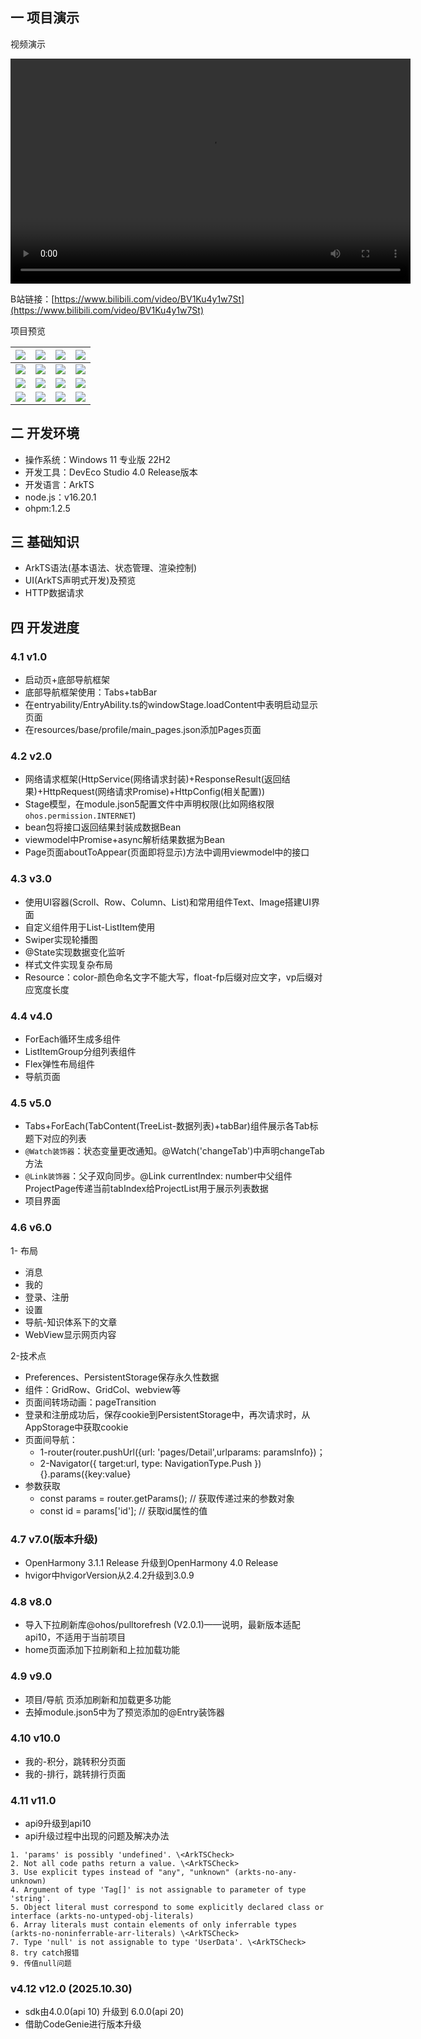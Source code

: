 ## 一 项目演示

视频演示

<video width="640" height="360" controls>
    <source src="./video/wanandroidhm.mp4" type="video/mp4" /> 
</video></br>

B站链接：[https://www.bilibili.com/video/BV1Ku4y1w7St](https://www.bilibili.com/video/BV1Ku4y1w7St)

项目预览

| ![][waz-hm-1] | ![][waz-hm-2]  | ![][waz-hm-3]  | ![][waz-hm-4]  |
| :-----------: | :------------: | :------------: | :------------: |
| ![][waz-hm-5] | ![][waz-hm-6]  | ![][waz-hm-7]  | ![][waz-hm-8]  |
| ![][waz-hm-9] | ![][waz-hm-10] | ![][waz-hm-11] | ![][waz-hm-12] |
| ![][waz-hm-13]| ![][waz-hm-14] |![][waz-hm-15]  | ![][waz-hm-16] |


## 二 开发环境

* 操作系统：Windows 11 专业版 22H2
* 开发工具：DevEco Studio 4.0 Release版本
* 开发语言：ArkTS
* node.js：v16.20.1
* ohpm:1.2.5

## 三 基础知识

* ArkTS语法(基本语法、状态管理、渲染控制)
* UI(ArkTS声明式开发)及预览
* HTTP数据请求

## 四 开发进度

### 4.1 v1.0

* 启动页+底部导航框架
* 底部导航框架使用：Tabs+tabBar
* 在entryability/EntryAbility.ts的windowStage.loadContent中表明启动显示页面
* 在resources/base/profile/main_pages.json添加Pages页面

### 4.2 v2.0

* 网络请求框架(HttpService(网络请求封装)+ResponseResult(返回结果)+HttpRequest(网络请求Promise)+HttpConfig(相关配置))
* Stage模型，在module.json5配置文件中声明权限(比如网络权限`ohos.permission.INTERNET`)
* bean包将接口返回结果封装成数据Bean
* viewmodel中Promise+async解析结果数据为Bean
* Page页面aboutToAppear(页面即将显示)方法中调用viewmodel中的接口

### 4.3 v3.0

* 使用UI容器(Scroll、Row、Column、List)和常用组件Text、Image搭建UI界面
* 自定义组件用于List-ListItem使用
* Swiper实现轮播图
* @State实现数据变化监听
* 样式文件实现复杂布局
* Resource：color-颜色命名文字不能大写，float-fp后缀对应文字，vp后缀对应宽度长度

### 4.4 v4.0

* ForEach循环生成多组件
* ListItemGroup分组列表组件
* Flex弹性布局组件
* 导航页面

### 4.5 v5.0

* Tabs+ForEach(TabContent(TreeList-数据列表)+tabBar)组件展示各Tab标题下对应的列表
* `@Watch装饰器`：状态变量更改通知。@Watch('changeTab')中声明changeTab方法
* `@Link装饰器`：父子双向同步。@Link currentIndex: number中父组件ProjectPage传递当前tabIndex给ProjectList用于展示列表数据
* 项目界面

### 4.6 v6.0

1- 布局

* 消息
* 我的
* 登录、注册
* 设置
* 导航-知识体系下的文章
* WebView显示网页内容

2-技术点

* Preferences、PersistentStorage保存永久性数据
* 组件：GridRow、GridCol、webview等
* 页面间转场动画：pageTransition
* 登录和注册成功后，保存cookie到PersistentStorage中，再次请求时，从AppStorage中获取cookie
* 页面间导航：
  - 1-router(router.pushUrl({url: 'pages/Detail',urlparams: paramsInfo})；
  - 2-Navigator({ target:url, type: NavigationType.Push }) {}.params({key:value}
* 参数获取
  - const params = router.getParams(); // 获取传递过来的参数对象
  - const id = params['id']; // 获取id属性的值

### 4.7 v7.0(版本升级)
* OpenHarmony 3.1.1 Release 升级到OpenHarmony 4.0 Release
* hvigor中hvigorVersion从2.4.2升级到3.0.9

### 4.8 v8.0
* 导入下拉刷新库@ohos/pulltorefresh (V2.0.1)——说明，最新版本适配api10，不适用于当前项目
* home页面添加下拉刷新和上拉加载功能

### 4.9 v9.0

* 项目/导航 页添加刷新和加载更多功能
* 去掉module.json5中为了预览添加的@Entry装饰器

### 4.10 v10.0

* 我的-积分，跳转积分页面
* 我的-排行，跳转排行页面

### 4.11 v11.0
* api9升级到api10
* api升级过程中出现的问题及解决办法

```
1. 'params' is possibly 'undefined'. \<ArkTSCheck>
2. Not all code paths return a value. \<ArkTSCheck>
3. Use explicit types instead of "any", "unknown" (arkts-no-any-unknown)
4. Argument of type 'Tag[]' is not assignable to parameter of type 'string'.
5. Object literal must correspond to some explicitly declared class or interface (arkts-no-untyped-obj-literals)
6. Array literals must contain elements of only inferrable types (arkts-no-noninferrable-arr-literals) \<ArkTSCheck>
7. Type 'null' is not assignable to type 'UserData'. \<ArkTSCheck>
8. try catch报错
9. 传值null问题
```

### v4.12 v12.0 (2025.10.30)

* sdk由4.0.0(api 10) 升级到 6.0.0(api 20)
* 借助CodeGenie进行版本升级

<!--hm-waz-->

[waz-hm-1]:https://jsd.onmicrosoft.cn/gh/PGzxc/CDN/blog-resume/waz-hm-splash-0.png
[waz-hm-2]:https://jsd.onmicrosoft.cn/gh/PGzxc/CDN/blog-resume/waz-hm-home-1.png
[waz-hm-3]:https://jsd.onmicrosoft.cn/gh/PGzxc/CDN/blog-resume/waz-hm-nav-2.png
[waz-hm-4]:https://jsd.onmicrosoft.cn/gh/PGzxc/CDN/blog-resume/waz-hm-navlist-3.png
[waz-hm-5]:https://jsd.onmicrosoft.cn/gh/PGzxc/CDN/blog-resume/waz-hm-project-4.png
[waz-hm-6]:https://jsd.onmicrosoft.cn/gh/PGzxc/CDN/blog-resume/waz-hm-msg-5.png
[waz-hm-7]:https://jsd.onmicrosoft.cn/gh/PGzxc/CDN/blog-resume/waz-hm-msg-6.png
[waz-hm-8]:https://jsd.onmicrosoft.cn/gh/PGzxc/CDN/blog-resume/waz-hm-me-7.png
[waz-hm-9]:https://jsd.onmicrosoft.cn/gh/PGzxc/CDN/blog-resume/waz-hm-me-8.png
[waz-hm-10]:https://jsd.onmicrosoft.cn/gh/PGzxc/CDN/blog-resume/waz-hm-login-9.png
[waz-hm-11]:https://jsd.onmicrosoft.cn/gh/PGzxc/CDN/blog-resume/waz-hm-register-10.png
[waz-hm-12]:https://jsd.onmicrosoft.cn/gh/PGzxc/CDN/blog-resume/waz-hm-me-set-11.png
[waz-hm-13]:https://jsd.onmicrosoft.cn/gh/PGzxc/CDN/blog-resume/waz-hm-home-refresh-12.png
[waz-hm-14]:https://jsd.onmicrosoft.cn/gh/PGzxc/CDN/blog-resume/waz-hm-home-loadmore-13.png
[waz-hm-15]:https://jsd.onmicrosoft.cn/gh/PGzxc/CDN/blog-resume/waz-hm-rank-14.png
[waz-hm-16]:https://jsd.onmicrosoft.cn/gh/PGzxc/CDN/blog-resume/waz-hm-coin-15.png